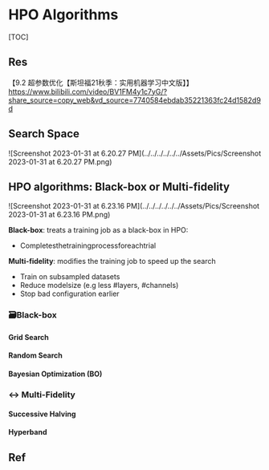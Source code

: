 # HPO Algorithms

[TOC]



## Res

【9.2 超参数优化【斯坦福21秋季：实用机器学习中文版】】 https://www.bilibili.com/video/BV1FM4y1c7yG/?share_source=copy_web&vd_source=7740584ebdab35221363fc24d1582d9d



## Search Space

![Screenshot 2023-01-31 at 6.20.27 PM](../../../../../../Assets/Pics/Screenshot 2023-01-31 at 6.20.27 PM.png)

## HPO algorithms: Black-box or Multi-fidelity

![Screenshot 2023-01-31 at 6.23.16 PM](../../../../../../Assets/Pics/Screenshot 2023-01-31 at 6.23.16 PM.png)

**Black-box**: treats a training job as a black-box in HPO:

- Completesthetrainingprocessforeachtrial

**Multi-fidelity**: modifies the training job to speed up the search

- Train on subsampled datasets
- Reduce modelsize (e.g less #layers, #channels) 
- Stop bad configuration earlier



### 🗃️Black-box

#### Grid Search



#### Random Search



#### Bayesian Optimization (BO)



### ↔️ Multi-Fidelity

#### Successive Halving



#### Hyperband





## Ref